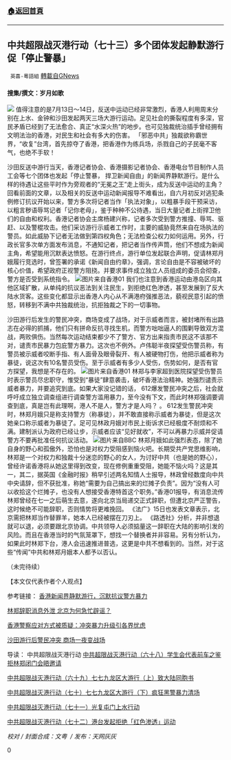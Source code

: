 ###  [:house:返回首頁](https://github.com/ourhimalayas/txt)
---


## 中共超限战灭港行动（七十三）多个团体发起静默游行 促「停止警暴」
` 英喜-粵語組` [轉載自GNews](https://gnews.org/zh-hans/1534195/)

#### 搜集/撰文：岁月如歌


![](https://assets.gnews.org/wp-content/uploads/2021/09/9151.jpg)
值得注意的是7月13日～14日，反送中运动已经非常激烈，香港人利用周末分别在上水、金钟和沙田发起两天三场大游行运动。足见社会的撕裂程度有多深，官民矛盾已经到了无法愈合、真正“水深火热”的地步。也可见独裁统治插手曾经拥有文明法治的香港，对民生和社会有多大的伤害。 「邪恶中共」独裁欲称霸世界，“收复”台湾，首先掠夺了香港，把香港作为练兵场，杀戮自己的子民毫不客气，也绝不手软！

沙田反送中游行当天，香港记者协会、香港摄影记者协会、香港电台节目制作人员工会等七个团体也发起「停止警暴， 捍卫新闻自由」的新闻界静默游行。是什么样的待遇让这些平时作为旁观者的“无冕之王”走上街头，成为反送中运动的主角？回看前面的文章，以及相关的反送中运动新闻报导不难看出，自六月初反对逃犯条例修订抗议开始以来，警方多次将记者当作「执法对象」，以粗暴手段干预采访，以粗言秽语辱骂记者「记你老母」，鉴于种种不公待遇，当日大量记者上街捍卫他们的自由和权利。香港记者协会主席杨建兴称，记者多次受到警方推撞、辱骂、驱赶、以及警棍攻击。他们采访游行示威者工作时，主要的威胁竟然来自在场执法的警员。如此威胁下记者无法做到第四权角色；无法检查公权力如何运用。另外，行政长官多次单方面发布消息，不通知记者，把记者当作传声筒，他们不想成为新闻主角，希望能用沉默表达愤怒。在游行终点，游行单位发起联合声明，促请林郑月娥履行竞选时，曾签署的承诺《新闻自由约章》，强调，言论自由是不容被破坏的核心价值，希望政府正视警方阻挠。并要求事件成立独立人员组成的委员会彻查，警方是否受到系统指令。
![](https://assets.gnews.org/wp-content/uploads/2021/09/9152.jpg)图片来自香港01
我们也注意到香港运动由港岛区向其他区域扩散，从单纯的抗议恶法到关注民生，到拒绝红色渗透，甚至发展到了反大陆水货客。这些变化都显示出香港人内心从不满港府强推恶法，藐视民意引起的愤怒，转移到不满中共独裁统治，抗拒独裁之下的一切事物。

沙田游行后发生的警民冲突，商场变成了战场，对于示威者而言，被封堵所有出路志在必得的抓捕，他们只有拼命反抗寻找生机，而警方咄咄逼人的围剿导致双方混战，两败俱伤。当然每次运动结束都少不了警方、官方出来指责市民这不该那不对，谴责市民暴力包庇警方暴力。这次也不例外。卢伟聪半夜探望受伤警员称，有警员被示威者咬断手指、有人面骨及眼骨裂开、有人被硬物打伤，他把示威者称为暴徒，说这次有10名警员受伤。至于示威者有多少人受伤，伤势如何，是否有官方探望，我想是不存在的。
![](https://assets.gnews.org/wp-content/uploads/2021/09/9153.jpg)图片来自香港01
林郑与李家超到医院探望受伤警员时表示警员尽忠职守，惟受到“暴徒”肆意袭击，破坏香港法治精神。她强烈谴责示威者暴力，并要追究到底。如果大家没记错的话， 612爆发警民冲突之后，社会就呼吁成立独立调查组进行调查警方滥用暴力，至今没有下文，而此时林郑强调要调查到底，真是岂有此理啊，港人不是人，警方才是人吗？ 。 612发生警民冲突时，林郑月娥只是称支持警方（称暴徒），并不敢直接称示威者为暴徒，但是这次她亲口称示威者为暴徒了。足可见林政月娥对市民上街诉求已经极度不耐烦和不满。建制派认为政府已经让步，示威者应该“见好就收”，不可以再暴力示威并促请警方不要再批准任何抗议活动。
![](https://assets.gnews.org/wp-content/uploads/2021/09/9154.jpg)图片来自BBC
林郑月娥如此强烈表态，除了她自身的野心和孤傲外，恐怕也是对权力受阻感到恼火吧。长期受共产党思维影响，林郑是一个对权力和独裁十分迷恋的野心的女人，为讨好中共（也是她的野心），曾经许诺香港将从她这里得到改变，现在修例重重受阻，她能不恼火吗？这是其一，其二，据英国《金融时报》稍早引述两名知情人士报导，林政曾经数度向中共中央请辞，但不获批准，称她“需要为自己搞出来的烂摊子负责”。因为“没有人可以收拾这个烂摊子，也没有人想接受香港特首这个职务。”香港01报导，有消息流传林郑曾经在七一之后萌生去意，遂向北京当局递交正式辞职，但遭北京严正警告，这时候绝不可能辞职，否则情势将更难挽回。 《法广》15日也发表文章表示，北京需把林郑当作替罪羊，她本人已经被摆在刀刃上。 《路透社》分析，并非想退就可以退，必须要跟北京协调。中共领导人必须掂量这一辞职在大陆的影响引发的风险。而且在香港当时的气氛笼罩下，想找一个替换者并非容易。另有分析认为，如果此时林郑下台，港人会迅速推进普选，这更是中共不想看到的。当然，对于这些“传闻”中共和林郑月娥本人都予以否认。

（未完待续）

【本文仅代表作者个人观点】

参考链接：
[香港新闻界静默游行，沉默抗议警方暴力](https://theinitium.com/article/20190714-hongkong-whatsnew-journalist-protests/)

[林郑辞职消息外泄 北京为何急忙辟谣？](https://m.secretchina.com/news/gb/2019/07/16/900479.html)

[香港警察应对方式被质疑：冲突暴力升级引各界忧虑](https://www.bbc.com/zhongwen/simp/chinese-news-48986409)

[沙田游行后警民冲突 商场一夜变战场](https://m.dw.com/zh/%E6%B2%99%E7%94%B0%E9%81%8A%E8%A1%8C%E5%BE%8C%E8%AD%A6%E6%B0%91%E8%A1%9D%E7%AA%81-%E5%95%86%E5%A0%B4%E4%B8%80%E5%A4%9C%E8%AE%8A%E6%88%B0%E5%A0%B4/a-49590253)

导读：
中共超限战灭港行动
[中共超限战灭港行动（六十八）学生会代表前车之鉴 拒林郑闭门会晤邀请](https://gnews.org/zh-hans/1509708/)

[中共超限战灭港行动（六十九）七七九龙区大游行（上）致大陆同胞书](https://gnews.org/zh-hans/1514105/)

[中共超限战灭港行动（七十）七七九龙区大游行（下）疯狂黑警暴力清场](https://gnews.org/zh-hans/1516676/)

[中共超限战灭港行动（七十一）光复屯门上水行动](https://gnews.org/zh-hans/1523035/)

[中共超限战灭港行动（七十二）港台发起拒绝「红色渗透」运动](https://gnews.org/zh-hans/1527144/)

*校对 / 封面合成：文粤  / 发布：天网灰灰*

0
